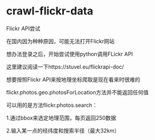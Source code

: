 # crawl-flickr-data
Flickr API尝试
<p>在国内因为种种原因，可能无法打开Flickr网站</p>
<p>想办法登录之后，开始尝试使用python调用FLickr API</p>
<p>这里建议阅读一下https://stuvel.eu/flickrapi-doc/</p>
<p>想要按照Flickr API来按地理坐标爬取是现在看来时很难的</p>
<p>flickr.photos.geo.photosForLocation方法并不能返回任何值</p>
<p>可以用的是方法flickr.photos.search：</p>
<p>1.通过bbox来选定地理范围，每页返回250数据</p>
<p>2.输入某一点的经纬度和搜索半径（最大32km）</p>
